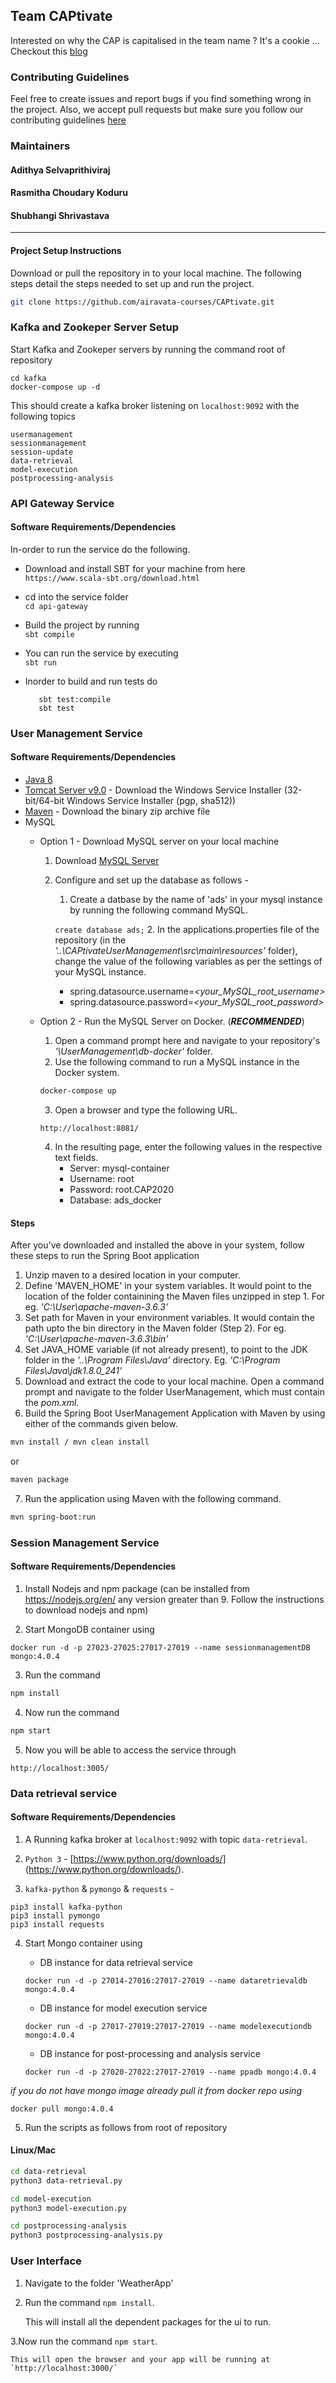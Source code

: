 ## Team CAPtivate 

Interested on why the CAP is capitalised in the team name ? It's a cookie ... Checkout this [blog](https://mwhittaker.github.io/blog/an_illustrated_proof_of_the_cap_theorem/)  


### Contributing Guidelines 

Feel free to create issues and report bugs if you find something wrong in the project. Also, we accept pull requests but make sure you follow our contributing guidelines [here](docs/contributing.md)

### Maintainers

#### Adithya Selvaprithiviraj
#### Rasmitha Choudary Koduru
#### Shubhangi Shrivastava

---

#### Project Setup Instructions

Download or pull the repository in to your local machine. The following steps detail the steps needed to set up and run the project.  

```sh
git clone https://github.com/airavata-courses/CAPtivate.git
```

### Kafka and Zookeper Server Setup

Start Kafka and Zookeper servers by running the command root of repository

```
cd kafka
docker-compose up -d
```

This should create a kafka broker listening on `localhost:9092` with the following topics

```
usermanagement
sessionmanagement
session-update
data-retrieval
model-execution
postprocessing-analysis
```

### API Gateway Service

#### Software Requirements/Dependencies

In-order to run the service do the following.

- Download and install SBT for your machine from here  
    `https://www.scala-sbt.org/download.html`

- cd into the service folder  
    `cd api-gateway`

- Build the project by running  
    `sbt compile`

- You can run the service by executing  
    `sbt run`

- Inorder to build and run tests do
    ```
       sbt test:compile
       sbt test
    ```
	

### User Management Service

#### Software Requirements/Dependencies
- [Java 8](https://www.oracle.com/technetwork/java/javase/downloads/jdk8-downloads-2133151.html)
- [Tomcat Server v9.0](https://tomcat.apache.org/download-90.cgi) - Download the Windows Service Installer (32-bit/64-bit Windows Service Installer (pgp, sha512))
- [Maven](https://maven.apache.org/download.cgi) - Download the binary zip archive file
- MySQL
  - Option 1 - Download MySQL server on your local machine
    1. Download [MySQL Server](https://dev.mysql.com/downloads/installer/)
    2. Configure and set up the database as follows - 
        1. Create a datbase by the name of 'ads' in your mysql instance by running the following command MySQL.

        `create database ads;`
        2. In the applications.properties file of the repository (in the _'..\CAPtivateUserManagement\src\main\resources'_ folder), change the value of the following variables as per the settings of your MySQL instance.

          * spring.datasource.username=_<your_MySQL_root_username>_
          * spring.datasource.password=_<your_MySQL_root_password>_
        
  - Option 2 - Run the MySQL Server on Docker. (***RECOMMENDED***)
    1. Open a command prompt here and navigate to your repository's _'\UserManagement\db-docker'_ folder. 
    2. Use the following command to run a MySQL instance in the Docker system.
    ```sh
    docker-compose up
    ```
    3. Open a browser and type the following URL.
    
    `http://localhost:8081/`
    
    4. In the resulting page, enter the following values in the respective text fields.
        * Server: mysql-container
        * Username: root
        * Password: root.CAP2020
        * Database: ads_docker

#### Steps
After you've downloaded and installed the above in your system, follow these steps to run the Spring Boot application
1. Unzip maven to a desired location in your computer.
2. Define 'MAVEN_HOME' in your system variables. It would point to the location of the folder containining the Maven files unzipped in step 1. For eg. _'C:\User\apache-maven-3.6.3'_
3. Set path for Maven in your environment variables. It would contain the path upto the bin directory in the Maven folder (Step 2). For eg. _'C:\User\apache-maven-3.6.3\bin'_
4. Set JAVA_HOME variable (if not already present), to point to the JDK folder in the _'..\Program Files\Java'_ directory. Eg. _'C:\Program Files\Java\jdk1.8.0_241'_
5. Download and extract the code to your local machine. Open a command prompt and navigate to the folder UserManagement, which must contain the _pom.xml_.
6. Build the Spring Boot UserManagement Application with Maven by using either of the commands given below.

```sh
mvn install / mvn clean install
```
or

```sh
maven package
```

7. Run the application using Maven with the following command.

```sh
mvn spring-boot:run
```


### Session Management Service

#### Software Requirements/Dependencies

1. Install Nodejs and npm package (can be installed from https://nodejs.org/en/ any version greater than 9. Follow the instructions to download nodejs and npm)

2. Start MongoDB container using

```
docker run -d -p 27023-27025:27017-27019 --name sessionmanagementDB mongo:4.0.4 
```

3. Run the command

```sh
npm install
```


4. Now run the command

```sh
npm start
```

5. Now you will be able to access the service through
```
http://localhost:3005/
```

### Data retrieval service

#### Software Requirements/Dependencies

1. A Running kafka broker at `localhost:9092` with topic `data-retrieval`.

2. `Python 3` - [https://www.python.org/downloads/] (https://www.python.org/downloads/).

3. `kafka-python` & `pymongo` & `requests` -

```
pip3 install kafka-python
pip3 install pymongo
pip3 install requests
```

4. Start Mongo container using

	* DB instance for data retrieval service
	```
	docker run -d -p 27014-27016:27017-27019 --name dataretrievaldb mongo:4.0.4
	```
	
	* DB instance for model execution service

	```
	docker run -d -p 27017-27019:27017-27019 --name modelexecutiondb mongo:4.0.4
	```
	
	* DB instance for post-processing and analysis service

	```
	docker run -d -p 27020-27022:27017-27019 --name ppadb mongo:4.0.4
	```

_if you do not have mongo image already pull it from docker repo using_

```
docker pull mongo:4.0.4
```


5. Run the scripts as follows from root of repository

#### Linux/Mac

```sh
cd data-retrieval
python3 data-retrieval.py
```

```sh
cd model-execution
python3 model-execution.py
```

```sh
cd postprocessing-analysis
python3 postprocessing-analysis.py
```


### User Interface

1. Navigate to the folder 'WeatherApp'

2. Run the command `npm install`.

	This will install all the dependent packages for the ui to run.

3.Now run the command `npm start`.

	This will open the browser and your app will be running at `http://localhost:3000/` 
